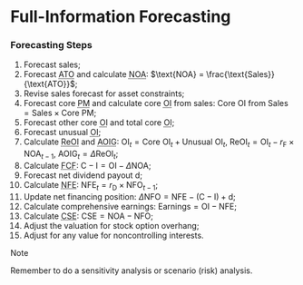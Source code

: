 # Full-Information Forecasting

### Forecasting Steps
1. Forecast sales;
2. Forecast <abbr title='Assets Turnover'>ATO</abbr> and calculate <abbr title='Net Operating Assets'>NOA</abbr>: $\text{NOA} = \frac{\text{Sales}}{\text{ATO}}$;
3. Revise sales forecast for asset constraints;
4. Forecast core <abbr title='Profit Margin'>PM</abbr> and calculate core <abbr title='Operating Income'>OI</abbr> from sales: $\text{Core OI from Sales} = \text{Sales}\times \text{Core PM}$;
5. Forecast other core <abbr title='Operating Income'>OI</abbr> and total core <abbr title='Operating Income'>OI</abbr>;
6. Forecast unusual <abbr title='Operating Income'>OI</abbr>;
7. Calculate <abbr title='Residual Operating Income'>ReOI</abbr> and <abbr title='Abnormal Operating Income Growth'>AOIG</abbr>: $\text{OI}_t = \text{Core OI}_t + \text{Unusual OI}_t$, $\text{ReOI}_t = \text{OI}_t - r_{\text{F}}\times \text{NOA}_{t-1}$, $\text{AOIG}_t = \Delta \text{ReOI}_t$;
8. Calculate <abbr title='Free Cash Flow'>FCF</abbr>: $\text{C} - \text{I} = \text{OI} - \Delta \text{NOA}$;
9. Forecast net dividend payout $\text{d}$;
10. Calculate <abbr title='Net Financial Expenses'>NFE</abbr>: $\text{NFE}_t = r_{\text{D}}\times \text{NFO}_{t-1}$;
11. Update net financing position: $\Delta \text{NFO} = \text{NFE} - (\text{C}-\text{I}) + \text{d}$;
12. Calculate comprehensive earnings: $\text{Earnings} = \text{OI} - \text{NFE}$;
13. Calculate <abbr title="Common Stockholders' Equity">CSE</abbr>: $\text{CSE} = \text{NOA} - \text{NFO}$;
14. Adjust the valuation for stock option overhang;
15. Adjust for any value for noncontrolling interests.

> [!NOTE]
> Remember to do a sensitivity analysis or scenario (risk) analysis.